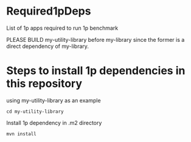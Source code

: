# Required1pDeps
List of 1p apps required to run 1p benchmark

PLEASE BUILD my-utility-library before my-library since the former is a direct dependency of my-library.


# Steps to install 1p dependencies in this repository

using my-utility-library as an example

```
cd my-utility-library
```

Install 1p dependency in .m2 directory
```
mvn install 
```

